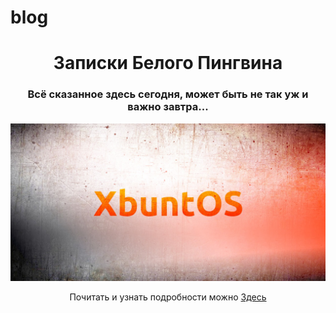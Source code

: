 # blog

<div id="header" align="center">
<h1>Записки Белого Пингвина</h1>



<h3>Всё сказанное здесь сегодня, может быть не так уж и важно завтра...</h3>

![XbuntOS](https://github.com/whitepingvin/xbuntos/blob/main/img/xbuntos_banner.jpg)

Почитать и узнать подробности можно [Здесь](https://whitepingvin.github.io/blog)
</div>
